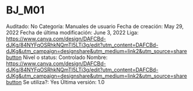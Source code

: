 # BJ_M01

Auditado: No
Categoría: Manuales de usuario
Fecha de creación: May 29, 2022
Fecha de última modificación: June 3, 2022
Liga: https://www.canva.com/design/DAFCBd-dJKg/84NYFqOSRhkNQmTI5LTi3g/edit?utm_content=DAFCBd-dJKg&utm_campaign=designshare&utm_medium=link2&utm_source=sharebutton
Nivel o status: Controlado
Nombre: https://www.canva.com/design/DAFCBd-dJKg/84NYFqOSRhkNQmTI5LTi3g/edit?utm_content=DAFCBd-dJKg&utm_campaign=designshare&utm_medium=link2&utm_source=sharebutton
Se utiliza?: Yes
Última versión: 1.0